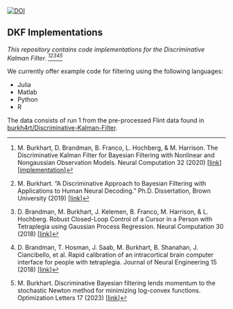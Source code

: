 [![DOI](https://zenodo.org/badge/264787686.svg)](https://zenodo.org/badge/latestdoi/264787686)

## DKF Implementations

_This repository contains code implementations for the Discriminative Kalman
Filter. [^1][^2][^3][^4][^5]_

We currently offer example code for filtering using the following languages:

- Julia
- Matlab
- Python
- R

The data consists of run 1 from the pre-processed Flint data found in
[burkh4rt/Discriminative-Kalman-Filter](https://github.com/burkh4rt/Discriminative-Kalman-Filter).

[^1]:
    M. Burkhart, D. Brandman, B. Franco, L. Hochberg, & M. Harrison. The
    Discriminative Kalman Filter for Bayesian Filtering with Nonlinear and
    Nongaussian Observation Models. Neural Computation 32 (2020)
    [[link](https://doi.org/10.1162/neco_a_01275)]
    [[implementation](https://github.com/burkh4rt/Discriminative-Kalman-Filter)]

[^2]:
    M. Burkhart. “A Discriminative Approach to Bayesian Filtering with
    Applications to Human Neural Decoding.” Ph.D. Dissertation, Brown
    University (2019) [[link](https://doi.org/10.26300/nhfp-xv22)]

[^3]:
    D. Brandman, M. Burkhart, J. Kelemen, B. Franco, M. Harrison, & L.
    Hochberg. Robust Closed-Loop Control of a Cursor in a Person with
    Tetraplegia using Gaussian Process Regression. Neural Computation 30 (2018)
    [[link](https://doi.org/10.1162/neco_a_01129)]

[^4]:
    D. Brandman, T. Hosman, J. Saab, M. Burkhart, B. Shanahan, J. Ciancibello,
    et al. Rapid calibration of an intracortical brain computer interface for
    people with tetraplegia. Journal of Neural Engineering 15 (2018)
    [[link](https://doi.org/10.1088/1741-2552/aa9ee7)]

[^5]:
    M. Burkhart. Discriminative Bayesian filtering lends momentum to the
    stochastic Newton method for minimizing log-convex functions. Optimization
    Letters 17 (2023) [[link](https://doi.org/10.1007/s11590-022-01895-5)]

<!---
format code with:
```
prettier --write --print-width 79 --prose-wrap always **/*.md
black -l 79 python/
R -e 'styler::style_dir("R/", transformers = styler::tidyverse_style(strict = TRUE))'
julia -e 'using JuliaFormatter; format("julia/")'
```
-->
